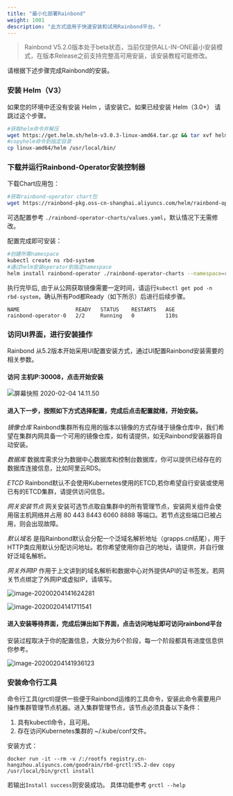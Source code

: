 ```yaml
---
title: "最小化部署Rainbond"
weight: 1001
description: "此方式适用于快速安装和试用Rainbond平台。"
---
```


> Rainbond V5.2.0版本处于beta状态，当前仅提供ALL-IN-ONE最小安装模式，在版本Release之前支持完整高可用安装，该安装教程可能修改。

请根据下述步骤完成Rainbond的安装。

### 安装 Helm（V3）

如果您的环境中还没有安装 Helm ，请安装它。如果已经安装 Helm（3.0+） 请跳过这个步骤。

```bash
#获取helm命令并解压
wget https://get.helm.sh/helm-v3.0.3-linux-amd64.tar.gz && tar xvf helm-v3.0.3-linux-amd64.tar.gz
#copyhelm命令到指定目录
cp linux-amd64/helm /usr/local/bin/
```

### 下载并运行Rainbond-Operator安装控制器

下载Chart应用包：
```bash
#获取rainbond-operator chart包
wget https://rainbond-pkg.oss-cn-shanghai.aliyuncs.com/helm/rainbond-operator-charts.tgz && tar xvf rainbond-operator-charts.tgz

```

可选配置参考 `./rainbond-operator-charts/values.yaml`，默认情况下无需修改。

配置完成即可安装：
```bash
#创建所需namespace
kubectl create ns rbd-system
#通过helm安装operator到指定namespace
helm install rainbond-operator ./rainbond-operator-charts --namespace=rbd-system
```

执行完毕后, 由于从公网获取镜像需要一定时间，请运行```kubectl get pod -n rbd-system```，确认所有Pod都Ready（如下所示）后进行后续步骤。

```
NAME                  READY   STATUS    RESTARTS   AGE
rainbond-operator-0   2/2     Running   0          110s
```


### 访问UI界面，进行安装操作
   Rainbond 从5.2版本开始采用UI配置安装方式，通过UI配置Rainbond安装需要的相关参数。

#### 访问 **主机IP:30008**，点击开始安装

![屏幕快照 2020-02-04 14.11.50](https://grstatic.oss-cn-shanghai.aliyuncs.com/images/5.2/rainbond-install-1.jpg)

#### 进入下一步，按照如下方式选择配置，完成后点击配置就绪，开始安装。

*镜像仓库* Rainbond集群所有应用的版本以镜像的方式存储于镜像仓库中，我们希望在集群内网具备一个可用的镜像仓库，如有请提供，如无Rainbond安装器将自动安装。

*数据库* 数据库需求分为数据中心数据库和控制台数据库，你可以提供已经存在的数据库连接信息，比如阿里云RDS。

*ETCD* Rainbond默认不会使用Kubernetes使用的ETCD,若你希望自行安装或使用已有的ETCD集群，请提供访问信息。

*网关安装节点*  网关安装可选节点取自集群中的所有管理节点，安装网关组件会使用宿主机网络并占用 80 443 8443 6060 8888 等端口。若节点这些端口已被占用，则会出现故障。

*默认域名* 是指Rainbond默认会分配一个泛域名解析地址（grapps.cn结尾），用于HTTP类应用默认分配访问地址。若你希望使用你自己的地址，请提供，并自行做好泛域名解析。

*网关外网IP* 作用于上文讲到的域名解析和数据中心对外提供API的证书签发。若网关节点绑定了外网IP或虚拟IP，请填写。



![image-20200204141624281](https://grstatic.oss-cn-shanghai.aliyuncs.com/images/5.2/rainbond-install-2.jpg)

![image-20200204141711541](https://grstatic.oss-cn-shanghai.aliyuncs.com/images/5.2/rainbond-install-3.jpg)

#### 进入安装等待界面，完成后弹出如下界面，点击访问地址即可访问rainbond平台

安装过程取决于你的配置信息，大致分为6个阶段，每一个阶段都具有进度信息供你参考。

![image-20200204141936123](https://grstatic.oss-cn-shanghai.aliyuncs.com/images/5.2/rainbond-install-4.jpg)


### 安装命令行工具

   命令行工具(grctl)提供一些便于Rainbond运维的工具命令，安装此命令需要用户操作集群管理节点机器。进入集群管理节点，该节点必须具备以下条件：

1. 具有kubectl命令，且可用。
2. 存在访问Kubernetes集群的 ~/.kube/conf文件。

安装方式：

```
docker run -it --rm -v /:/rootfs registry.cn-hangzhou.aliyuncs.com/goodrain/rbd-grctl:V5.2-dev copy
/usr/local/bin/grctl install
```

若输出`Install success`则安装成功。
具体功能参考 `grctl --help`

